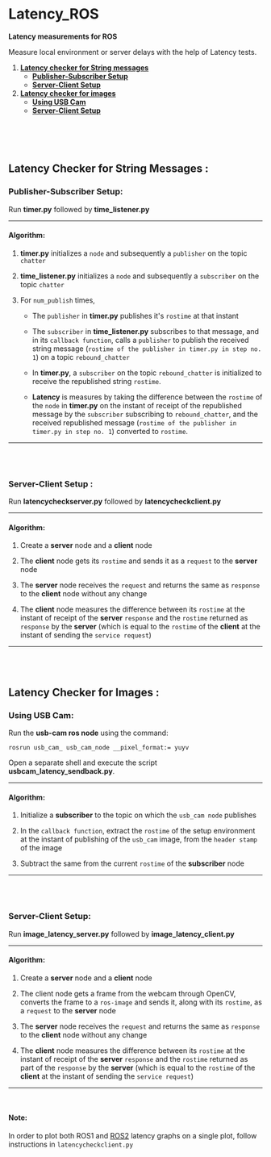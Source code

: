 # Latency_ROS
**Latency measurements for ROS**  

Measure local environment or server delays with the help of Latency tests.

1. **[Latency checker for String messages](https://github.com/ArusarkaBose/Latency_ROS/blob/master/README.md#latency-checker-for-string-messages-)**
   * **[Publisher-Subscriber Setup](https://github.com/ArusarkaBose/Latency_ROS/blob/master/README.md#publisher-subscriber-setup)**
   * **[Server-Client Setup](https://github.com/ArusarkaBose/Latency_ROS/blob/master/README.md#server-client-setup-)**
2. **[Latency checker for images](https://github.com/ArusarkaBose/Latency_ROS/blob/master/README.md#latency-checker-for-images-)**
   * **[Using USB Cam](https://github.com/ArusarkaBose/Latency_ROS/blob/master/README.md#using-usb-cam)**
   * **[Server-Client Setup](https://github.com/ArusarkaBose/Latency_ROS/blob/master/README.md#server-client-setup)**

</br></br></br>
## Latency Checker for String Messages :

### Publisher-Subscriber Setup:
Run **timer.py** followed by **time_listener.py**

---    
#### Algorithm:
1. **timer.py** initializes a `node` and subsequently a `publisher` on the topic `chatter`

2. **time_listener.py** initializes a `node` and subsequently a `subscriber` on the topic `chatter`

3. For `num_publish` times,

    * The `publisher` in **timer.py** publishes it's `rostime` at that instant
    
    * The `subscriber` in **time_listener.py** subscribes to that message, and in its `callback function`, calls a `publisher` to publish the received string message (`rostime of the publisher in timer.py in step no. 1`) on a topic `rebound_chatter`
    
    * In **timer.py**, a `subscriber` on the topic `rebound_chatter` is initialized to receive the republished string `rostime`.
    
    * **Latency** is measures by taking the difference between the `rostime` of the `node` in **timer.py** on the instant of receipt of the republished message by the `subscriber` subscribing to `rebound_chatter`, and the received republished message (`rostime of the publisher in timer.py in step no. 1`) converted to `rostime`.

---

</br></br>

### Server-Client Setup :
Run **latencycheckserver.py** followed by **latencycheckclient.py**

---
#### Algorithm:
1.  Create a **server** node and a **client** node

2. The **client** node gets its `rostime` and sends it as a `request` to the **server** node  

3. The **server** node receives the `request` and returns the same as `response` to the **client** node without any change

4. The **client** node measures the difference between its `rostime` at the instant of receipt of the **server** `response` and the `rostime` returned as `response` by the **server** (which is equal to the `rostime` of the **client** at the instant of sending the `service request`)

---

</br></br>

## Latency Checker for Images :
### Using USB Cam:
Run the **usb-cam ros node** using the command:

    rosrun usb_cam_ usb_cam_node __pixel_format:= yuyv

Open a separate shell and execute the script **usbcam_latency_sendback.py**.

---
#### Algorithm:
1. Initialize a **subscriber** to the topic on which the `usb_cam node` publishes

2. In the `callback function`, extract the `rostime` of the setup environment at the instant of publishing of the `usb_cam` image, from the `header stamp` of the image

4. Subtract the same from the current `rostime` of the **subscriber** node

---

</br></br>

### Server-Client Setup:
Run **image_latency_server.py** followed by **image_latency_client.py**

---
#### Algorithm:
1.  Create a **server** node and a **client** node

2.  The client node gets a frame from the webcam through OpenCV, converts the frame to a `ros-image` and sends it, along with its `rostime`, as a `request` to the **server** node 

3.   The **server** node receives the `request` and returns the same as `response` to the **client** node without any change

5. The **client** node measures the difference between its `rostime` at the instant of receipt of the **server** `response` and the `rostime` returned as part of the `response` by the **server** (which is equal to the `rostime` of the **client** at the instant of sending the `service request`)
---

</br>

#### Note:
In order to plot both ROS1 and [ROS2](https://github.com/ArusarkaBose/Latency_ROS2) latency graphs on a single plot, follow instructions in `latencycheckclient.py`
